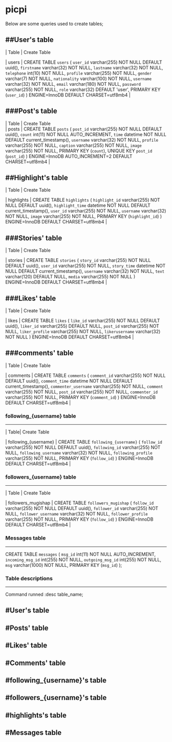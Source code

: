 # picpi

Below are some queries used to create tables;

## ##User's table

| Table | Create Table

| users | CREATE TABLE `users` (
`user_id` varchar(255) NOT NULL DEFAULT uuid(),
`firstname` varchar(32) NOT NULL,
`lastname` varchar(32) NOT NULL,
`telephone` int(10) NOT NULL,
`profile` varchar(255) NOT NULL,
`gender` varchar(7) NOT NULL,
`nationality` varchar(100) NOT NULL,
`username` varchar(32) NOT NULL,
`email` varchar(180) NOT NULL,
`password` varchar(255) NOT NULL,
`role` varchar(32) DEFAULT 'user',
PRIMARY KEY (`user_id`)
) ENGINE=InnoDB DEFAULT CHARSET=utf8mb4 |

## ###Post's table

| Table | Create Table  
| posts | CREATE TABLE `posts` (
`post_id` varchar(255) NOT NULL DEFAULT uuid(),
`count` int(11) NOT NULL AUTO_INCREMENT,
`time` datetime NOT NULL DEFAULT current_timestamp(),
`username` varchar(32) NOT NULL,
`profile` varchar(255) NOT NULL,
`caption` varchar(255) NOT NULL,
`image` varchar(255) NOT NULL,
PRIMARY KEY (`count`),
UNIQUE KEY `post_id` (`post_id`)
) ENGINE=InnoDB AUTO_INCREMENT=2 DEFAULT CHARSET=utf8mb4 |

## ##Highlight's table

| Table |
Create Table

| highlights | CREATE TABLE `highlights` (
`highlight_id` varchar(255) NOT NULL DEFAULT uuid(),
`highlight_time` datetime NOT NULL DEFAULT current_timestamp(),
`user_id` varchar(255) NOT NULL,
`username` varchar(32) NOT NULL,
`image` varchar(255) NOT NULL,
PRIMARY KEY (`highlight_id`)
) ENGINE=InnoDB DEFAULT CHARSET=utf8mb4 |

## ###Stories' table

| Table |
Create Table

| stories | CREATE TABLE `stories` (
`story_id` varchar(255) NOT NULL DEFAULT uuid(),
`user_id` varchar(255) NOT NULL,
`story_time` datetime NOT NULL DEFAULT current_timestamp(),
`username` varchar(32) NOT NULL,
`text` varchar(120) DEFAULT NULL,
`media` varchar(255) NOT NULL
) ENGINE=InnoDB DEFAULT CHARSET=utf8mb4 |

## ###Likes' table

| Table |
Create Table

| likes | CREATE TABLE `likes` (
`like_id` varchar(255) NOT NULL DEFAULT uuid(),
`liker_id` varchar(255) DEFAULT NULL,
`post_id` varchar(255) NOT NULL,
`liker_profile` varchar(255) NOT NULL,
`likerusername` varchar(32) NOT NULL
) ENGINE=InnoDB DEFAULT CHARSET=utf8mb4 |

## ###comments' table

| Table |
Create Table

| comments | CREATE TABLE `comments` (
`comment_id` varchar(255) NOT NULL DEFAULT uuid(),
`comment_time` datetime NOT NULL DEFAULT current_timestamp(),
`commenter_username` varchar(255) NOT NULL,
`comment` varchar(255) NOT NULL,
`post_id` varchar(255) NOT NULL,
`commenter_id` varchar(255) NOT NULL,
PRIMARY KEY (`comment_id`)
) ENGINE=InnoDB DEFAULT CHARSET=utf8mb4 |

### following\_{username} table

---

| Table|
Create Table

| following\_{username} | CREATE TABLE `following_{username}` (
`follow_id` varchar(255) NOT NULL DEFAULT uuid(),
`following_id` varchar(255) NOT NULL,
`following_username` varchar(32) NOT NULL,
`following_profile` varchar(255) NOT NULL,
PRIMARY KEY (`follow_id`)
) ENGINE=InnoDB DEFAULT CHARSET=utf8mb4 |

### followers\_{username} table

---

| Table |
Create Table

| followers_mugishap | CREATE TABLE `followers_mugishap` (
`follow_id` varchar(255) NOT NULL DEFAULT uuid(),
`follower_id` varchar(255) NOT NULL,
`follower_username` varchar(32) NOT NULL,
`follower_profile` varchar(255) NOT NULL,
PRIMARY KEY (`follow_id`)
) ENGINE=InnoDB DEFAULT CHARSET=utf8mb4 |

### Messages table
------------------

CREATE TABLE `messages` (
  `msg_id` int(11) NOT NULL AUTO_INCREMENT,
  `incoming_msg_id` int(255) NOT NULL,
  `outgoing_msg_id` int(255) NOT NULL,
  `msg` varchar(1000) NOT NULL,
  PRIMARY KEY (`msg_id`)
);


### Table descriptions
--------------------
Command runned :desc table_name;


#User's table
------------
#Posts' table
------------
#Likes' table
------------
#Comments' table
------------
#following_{username}'s table
------------
#followers_{username}'s table
------------
#highlights's table
------------

#Messages table
----------------


